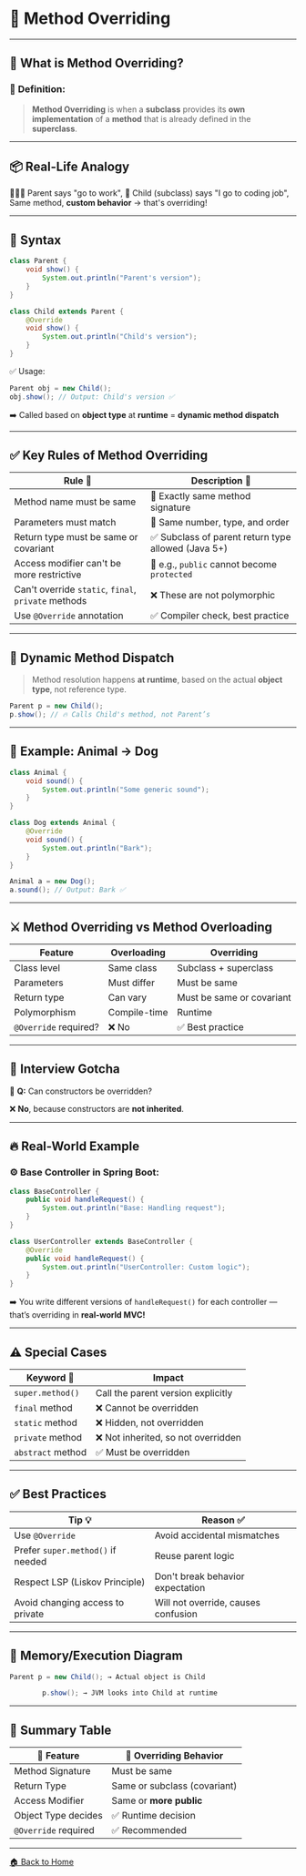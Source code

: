 # 🐲 Method Overriding

---

## 🧠 What is Method Overriding?

### 📌 **Definition:**

> **Method Overriding** is when a **subclass** provides its **own implementation** of a **method** that is already defined in the **superclass**.

---

## 📦 Real-Life Analogy

👨‍👦‍👦 Parent says "go to work",
👶 Child (subclass) says "I go to coding job",
Same method, **custom behavior** → that's overriding!

---

## 🔧 Syntax

```java
class Parent {
    void show() {
        System.out.println("Parent's version");
    }
}

class Child extends Parent {
    @Override
    void show() {
        System.out.println("Child's version");
    }
}
```

✅ Usage:

```java
Parent obj = new Child();
obj.show(); // Output: Child's version ✅
```

➡️ Called based on **object type** at **runtime** = **dynamic method dispatch**

---

## ✅ Key Rules of Method Overriding

| Rule 🔧                                             | Description 📌                                     |
| --------------------------------------------------- | -------------------------------------------------- |
| Method name must be same                            | 🔁 Exactly same method signature                   |
| Parameters must match                               | 🔁 Same number, type, and order                    |
| Return type must be same or covariant               | ✅ Subclass of parent return type allowed (Java 5+) |
| Access modifier can't be more restrictive           | 🔐 e.g., `public` cannot become `protected`        |
| Can't override `static`, `final`, `private` methods | ❌ These are not polymorphic                        |
| Use `@Override` annotation                          | ✅ Compiler check, best practice                    |

---

## 🧠 Dynamic Method Dispatch

> Method resolution happens **at runtime**, based on the actual **object type**, not reference type.

```java
Parent p = new Child();
p.show(); // 🔥 Calls Child's method, not Parent’s
```

---

## 🔧 Example: Animal → Dog

```java
class Animal {
    void sound() {
        System.out.println("Some generic sound");
    }
}

class Dog extends Animal {
    @Override
    void sound() {
        System.out.println("Bark");
    }
}
```

```java
Animal a = new Dog();
a.sound(); // Output: Bark ✅
```

---

## ⚔️ Method Overriding vs Method Overloading

| Feature               | Overloading  | Overriding                |
| --------------------- | ------------ | ------------------------- |
| Class level           | Same class   | Subclass + superclass     |
| Parameters            | Must differ  | Must be same              |
| Return type           | Can vary     | Must be same or covariant |
| Polymorphism          | Compile-time | Runtime                   |
| `@Override` required? | ❌ No         | ✅ Best practice           |

---

## 🧪 Interview Gotcha

🧠 **Q:** Can constructors be overridden?

❌ **No**, because constructors are **not inherited**.

---

## 🔥 Real-World Example

### ⚙️ Base Controller in Spring Boot:

```java
class BaseController {
    public void handleRequest() {
        System.out.println("Base: Handling request");
    }
}

class UserController extends BaseController {
    @Override
    public void handleRequest() {
        System.out.println("UserController: Custom logic");
    }
}
```

➡️ You write different versions of `handleRequest()` for each controller — that’s overriding in **real-world MVC!**

---

## ⚠️ Special Cases

| Keyword 🔧        | Impact                             |
| ----------------- | ---------------------------------- |
| `super.method()`  | Call the parent version explicitly |
| `final` method    | ❌ Cannot be overridden             |
| `static` method   | ❌ Hidden, not overridden           |
| `private` method  | ❌ Not inherited, so not overridden |
| `abstract` method | ✅ Must be overridden               |

---

## ✅ Best Practices

| Tip 💡                            | Reason ✅                            |
| --------------------------------- | ----------------------------------- |
| Use `@Override`                   | Avoid accidental mismatches         |
| Prefer `super.method()` if needed | Reuse parent logic                  |
| Respect LSP (Liskov Principle)    | Don't break behavior expectation    |
| Avoid changing access to private  | Will not override, causes confusion |

---

## 🧠 Memory/Execution Diagram

```java
Parent p = new Child(); → Actual object is Child

        p.show(); → JVM looks into Child at runtime
```

---

## 🏁 Summary Table

| 🔧 Feature           | 🧪 Overriding Behavior       |
| -------------------- | ---------------------------- |
| Method Signature     | Must be same                 |
| Return Type          | Same or subclass (covariant) |
| Access Modifier      | Same or **more public**      |
| Object Type decides  | ✅ Runtime decision           |
| `@Override` required | ✅ Recommended                |

---
[🏠 Back to Home](../../README.md)